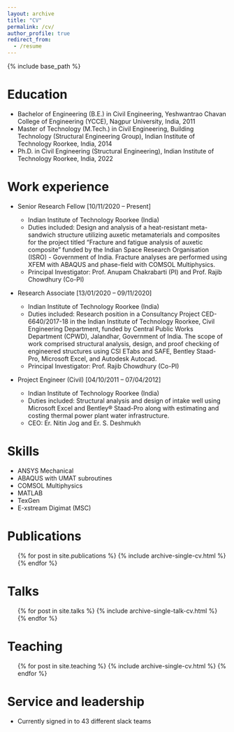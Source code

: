 ```yaml
---
layout: archive
title: "CV"
permalink: /cv/
author_profile: true
redirect_from:
  - /resume
---
```


{% include base_path %}

Education
======
* Bachelor of Engineering (B.E.) in Civil Engineering, Yeshwantrao Chavan College of Engineering (YCCE), Nagpur University, India, 2011
* Master of Technology (M.Tech.) in Civil Engineering, Building Technology (Structural Engineering Group), Indian Institute of Technology Roorkee, India, 2014
* Ph.D. in Civil Engineering (Structural Engineering), Indian Institute of Technology Roorkee, India, 2022

Work experience
======
* Senior Research Fellow [10/11/2020 – Present]
  * Indian Institute of Technology Roorkee (India)
  * Duties included: Design and analysis of a heat-resistant meta-sandwich structure utilizing auxetic metamaterials and composites for the project titled “Fracture and fatigue analysis of auxetic composite” funded by the Indian Space Research Organisation (ISRO) - Government of India. Fracture analyses are performed using XFEM with ABAQUS and phase-field with COMSOL Multiphysics.
  * Principal Investigator: Prof. Anupam Chakrabarti (PI) and Prof. Rajib Chowdhury (Co-PI)

* Research Associate [13/01/2020 – 09/11/2020]
  * Indian Institute of Technology Roorkee (India)
  * Duties included: Research position in a Consultancy Project CED-6640/2017-18 in the Indian Institute of Technology Roorkee, Civil Engineering Department, funded by Central Public Works Department (CPWD), Jalandhar, Government of India. The scope of work comprised structural analysis, design, and proof checking of engineered structures using CSI ETabs and SAFE, Bentley Staad-Pro, Microsoft Excel, and Autodesk Autocad.
  * Principal Investigator: Prof. Rajib Chowdhury (Co-PI)

* Project Engineer (Civil) [04/10/2011 – 07/04/2012]
  * Indian Institute of Technology Roorkee (India)
  * Duties included: Structural analysis and design of intake well using Microsoft Excel and Bentley® Staad-Pro along with estimating and costing thermal power plant water infrastructure.
  * CEO: Er. Nitin Jog and Er. S. Deshmukh

  
Skills
======
* ANSYS Mechanical
* ABAQUS with UMAT subroutines
* COMSOL Multiphysics
* MATLAB
* TexGen
* E-xstream Digimat (MSC)

Publications
======
  <ul>{% for post in site.publications %}
    {% include archive-single-cv.html %}
  {% endfor %}</ul>
  
Talks
======
  <ul>{% for post in site.talks %}
    {% include archive-single-talk-cv.html %}
  {% endfor %}</ul>
  
Teaching
======
  <ul>{% for post in site.teaching %}
    {% include archive-single-cv.html %}
  {% endfor %}</ul>
  
Service and leadership
======
* Currently signed in to 43 different slack teams
